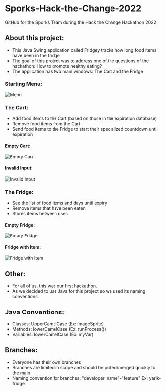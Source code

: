 # Sporks-Hack-the-Change-2022
 GitHub for the Sporks Team during the Hack the Change Hackathon 2022

## About this project:
- This Java Swing application called Fridgey tracks how long food items have been in the fridge
- The goal of this project was to address one of the questions of the hackathon: How to promote healthy eating?
- The application has two main windows: The Cart and the Fridge

### Starting Menu:

![Menu](./promotion/menu.png)

### The Cart:
- Add food items to the Cart (based on those in the expiration database)
- Remove food items from the Cart
- Send food items to the Fridge to start their specialized countdown until expiration

#### Empty Cart:

![Empty Cart](./promotion/empty-cart.png)

#### Invalid Input:

![Invalid Input](./promotion/invalid-input.png)

### The Fridge:
- See the list of food items and days until expiry
- Remove items that have been eaten
- Stores items between uses

#### Empty Fridge:

![Empty Fridge](./promotion/empty-fridge.png)

#### Fridge with Item:

![Fridge with Item](./promotion/fridge-with-item.png)

## Other:
- For all of us, this was our first hackathon. 
- As we decided to use Java for this project so we used its naming conventions.

## Java Conventions:
- Classes: UpperCamelCase (Ex: ImageSprite)
- Methods: lowerCamelCase (Ex: runProcess())
- Variables: lowerCamelCase (Ex: myVar)

## Branches:
- Everyone has their own branches
- Branches are limited in scope and should be pulled/merged quickly to the main
- Naming convention for branches: "developer_name"-"feature" Ex: yarik-fridge
